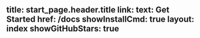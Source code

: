 title: start_page.header.title
link:
  text: Get Started
  href: /docs
showInstallCmd: true
layout: index
showGitHubStars: true
---
